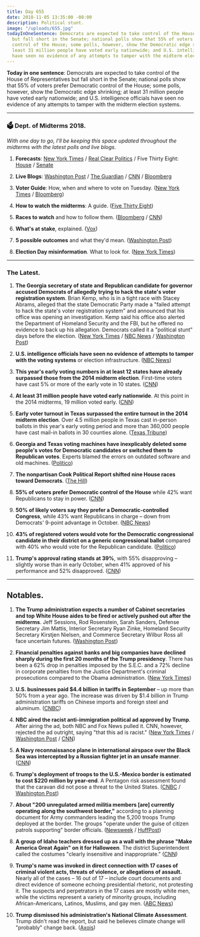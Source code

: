 ```yaml
---
title: Day 655
date: 2018-11-05 13:35:00 -08:00
description: Political stunt.
image: "/uploads/655.jpg"
todayInOneSentence: Democrats are expected to take control of the House of Representatives
  but fall short in the Senate; national polls show that 55% of voters prefer Democratic
  control of the House; some polls, however, show the Democratic edge shrinking; at
  least 31 million people have voted early nationwide; and U.S. intelligence officials
  have seen no evidence of any attempts to tamper with the midterm election systems.
---
```


**Today in one sentence**: Democrats are expected to take control of the House of Representatives but fall short in the Senate; national polls show that 55% of voters prefer Democratic control of the House; some polls, however, show the Democratic edge shrinking; at least 31 million people have voted early nationwide; and U.S. intelligence officials have seen no evidence of any attempts to tamper with the midterm election systems.

---

### 🗳 Dept. of Midterms 2018.

*With one day to go, I'll be keeping this space updated throughout the midterms with the latest polls and live blogs.*

1. **Forecasts**: [New York Times](https://www.nytimes.com/interactive/2018/upshot/elections-polls.html) / [Real Clear Politics](https://www.realclearpolitics.com/epolls/latest_polls/elections/) / Five Thirty Eight: [House](https://projects.fivethirtyeight.com/2018-midterm-election-forecast/house/) / [Senate](https://projects.fivethirtyeight.com/2018-midterm-election-forecast/senate/)

2. **Live Blogs**: [Washington Post](https://www.washingtonpost.com/politics/2018/live-updates/midterms/midterm-election-updates/) / [The Guardian](https://www.theguardian.com/us-news/live/2018/nov/05/midterm-elections-2018-latest-live-news-updates-trump-obama-democrats-republicans-today) / [CNN](https://www.cnn.com/politics/live-news/midterms-2018-countdown/index.html) / [Bloomberg](https://www.bloomberg.com/news/articles/2018-11-05/midterm-elections-2018-trump-updates)

3. **Voter Guide**: How, when and where to vote on Tuesday. ([New York Times](https://www.nytimes.com/2018/11/05/us/politics/midterm-elections-voting-guide.html) / [Bloomberg](https://www.bloomberg.com/news/articles/2018-11-05/midterms-speed-read-all-you-need-to-know-about-tuesday-s-vote))

4. **How to watch the midterms**: A guide. ([Five Thirty Eight](https://fivethirtyeight.com/features/2018-election-polls-close/))

5. **Races to watch** and how to follow them. ([Bloomberg](https://www.bloomberg.com/graphics/2018-midterm-election-results/) / [CNN](https://www.cnn.com/2018/11/05/politics/2018-midterms-roadmap-races-to-watch/index.html))

6. **What's at stake**, explained. ([Vox](https://www.vox.com/2018/11/5/18064760/2018-midterms-stakes))

7. **5 possible outcomes** and what they'd mean. ([Washington Post](https://www.washingtonpost.com/politics/2018/11/05/possible-scenarios-election-day-what-theyd-mean/))

8. **Election Day misinformation**. What to look for. ([New York Times](https://www.nytimes.com/2018/11/05/us/politics/misinformation-election-day.html))

---

### The Latest.

 1. **The Georgia secretary of state and Republican candidate for governor accused Democrats of allegedly trying to hack the state's voter registration system**. Brian Kemp, who is in a tight race with Stacey Abrams, alleged that the state Democratic Party made a "failed attempt to hack the state's voter registration system" and announced that his office was opening an investigation. Kemp said his office also alerted the Department of Homeland Security and the FBI, but he offered no evidence to back up his allegation. Democrats called it a "political stunt" days before the election. ([New York Times](https://www.nytimes.com/2018/11/04/us/politics/georgia-elections-kemp-voters-hack.html) / [NBC News](https://www.nbcnews.com/politics/elections/kemp-charges-georgia-democrats-attempted-voter-hack-abrams-fires-back-n931011) / [Washington Post](https://www.washingtonpost.com/politics/2018/11/04/brian-kemps-office-orders-hacking-probe-georgia-democrats-eve-election-hes-competing/))

 2. **U.S. intelligence officials have seen no evidence of attempts to tamper with the voting systems** or election infrastructure. ([NBC News](https://www.nbcnews.com/politics/elections/intelligence-officials-no-evidence-any-attempts-tamper-midterm-election-systems-n931391))

 3. **This year's early voting numbers in at least 12 states have already surpassed those from the 2014 midterm election**. First-time voters have cast 5% or more of the early vote in 10 states. ([CNN](https://www.cnn.com/2018/11/02/politics/early-vote-swamps-2014-and-first-timers/index.html))

 4. **At least 31 million people have voted early nationwide**. At this point in the 2014 midterms, 19 million voted early. ([CNN](https://www.cnn.com/2018/11/05/politics/early-voting-as-of-monday-morning/index.html))

 5. **Early voter turnout in Texas surpassed the entire turnout in the 2014 midterm election**. Over 4.5 million people in Texas cast in-person ballots in this year's early voting period and more than 360,000 people have cast mail-in ballots in 30 counties alone. ([Texas Tribune](https://apps.texastribune.org/features/2018/general-election-early-voting/))

 6. **Georgia and Texas voting machines have inexplicably deleted some people's votes for Democratic candidates or switched them to Republican votes**. Experts blamed the errors on outdated software and old machines. ([Politico](https://www.politico.com/story/2018/11/05/voting-machine-errors-texas-georgia-2018-elections-midterms-959980))

 7. **The nonpartisan Cook Political Report shifted nine House races toward Democrats**. ([The Hill](https://thehill.com/homenews/house/414863-cook-political-report-shifts-10-house-race-ratings-one-day-before-election))

 8. **55% of voters prefer Democratic control of the House** while 42% want Republicans to stay in power. ([CNN](https://www.cnn.com/2018/11/05/politics/cnn-poll-midterms-democrats-advantage/index.html))

 9. **50% of likely voters say they prefer a Democratic-controlled Congress**, while 43% want Republicans in charge – down from Democrats' 9-point advantage in October. ([NBC News](https://www.nbcnews.com/politics/first-read/democrats-hold-7-point-edge-final-national-nbc-wsj-poll-n931001))

10. **43% of registered voters would vote for the Democratic congressional candidate in their district on a generic congressional ballot** compared with 40% who would vote for the Republican candidate. ([Politico](https://www.politico.com/story/2018/11/05/poll-generic-ballot-narrows-on-eve-of-midterms-960757))

11. **Trump's approval rating stands at 39%**, with 55% disapproving – slightly worse than in early October, when 41% approved of his performance and 52% disapproved. ([CNN](https://www.cnn.com/2018/11/05/politics/cnn-poll-midterms-democrats-advantage/index.html))

---

## Notables.

 1. **The Trump administration expects a number of Cabinet secretaries and top White House aides to be fired or actively pushed out after the midterms**. Jeff Sessions, Rod Rosenstein, Sarah Sanders, Defense Secretary Jim Mattis, Interior Secretary Ryan Zinke, Homeland Security Secretary Kirstjen Nielsen, and Commerce Secretary Wilbur Ross all face uncertain futures. ([Washington Post](https://www.washingtonpost.com/politics/trump-administration-prepares-for-massive-shake-up-after-midterms/2018/11/04/dd6ad432-dded-11e8-b732-3c72cbf131f2_story.html))

 2. **Financial penalties against banks and big companies have declined sharply during the first 20 months of the Trump presidency**. There has been a 62% drop in penalties imposed by the S.E.C. and a 72% decline in corporate penalties from the Justice Department's criminal prosecutions compared to the Obama administration. ([New York Times](https://www.nytimes.com/2018/11/03/us/trump-sec-doj-corporate-penalties.html))

 3. **U.S. businesses paid $4.4 billion in tariffs in September** – up more than 50% from a year ago. The increase was driven by $1.4 billion in Trump administration tariffs on Chinese imports and foreign steel and aluminum. ([CNBC](https://www.cnbc.com/2018/11/05/tariff-payments-up-50percent-in-september-on-trump-trade-war-industry-group.html))

 4. **NBC aired the racist anti-immigration political ad approved by Trump**. After airing the ad, both NBC and Fox News pulled it. CNN, however, rejected the ad outright, saying "that this ad is racist." ([New York Times](https://www.nytimes.com/2018/11/05/us/politics/nbc-caravan-advertisement.html) / [Washington Post](https://www.washingtonpost.com/politics/2018/11/03/trump-jr-griped-that-cnn-didnt-run-his-dads-commercial-this-ad-is-racist-network-replied/) / [CNN](https://www.cnn.com/2018/11/05/media/nbc-trump-immigration-ad/index.html))

 5. **A Navy reconnaissance plane in international airspace over the Black Sea was intercepted by a Russian fighter jet in an unsafe manner**. ([CNN](https://www.cnn.com/2018/11/05/politics/russian-fighter-jet-intercepts-us-navy-plane/index.html))

 6. **Trump's deployment of troops to the U.S.-Mexico border is estimated to cost $220 million by year-end**. A Pentagon risk assessment found that the caravan did not pose a threat to the United States. ([CNBC](https://www.cnbc.com/2018/11/05/trump-border-deployments-could-cost-220-million-pentagon-sees-no-caravan-threat.html) / [Washington Post](https://www.washingtonpost.com/world/national-security/trumps-border-deployments-could-cost-200-million-by-year-end/2018/11/02/9798d7b6-deeb-11e8-aa33-53bad9a881e8_story.html))

 7. **About "200 unregulated armed militia members \[are\] currently operating along the southwest border,"** according to a planning document for Army commanders leading the 5,200 troops Trump deployed at the border. The groups "operate under the guise of citizen patrols supporting" border officials. ([Newsweek](https://www.newsweek.com/trump-administration-migrant-caravan-border-troops-1196855) / [HuffPost](https://www.huffingtonpost.com/entry/american-militias-head-to-the-border-sparking-military-concerns_us_5bdfae33e4b04367a87ddc1f))

 8. **A group of Idaho teachers dressed up as a wall with the phrase "Make America Great Again" on it for Halloween**. The district Superintendent called the costumes "clearly insensitive and inappropriate." ([CNN](https://www.cnn.com/2018/11/02/us/idaho-teachers-border-costume-trnd/index.html))

 9. **Trump's name was invoked in direct connection with 17 cases of criminal violent acts, threats of violence, or allegations of assault.** Nearly all of the cases – 16 out of 17 – include court documents and direct evidence of someone echoing presidential rhetoric, not protesting it. The suspects and perpetrators in the 17 cases are mostly white men, while the victims represent a variety of minority groups, including African-Americans, Latinos, Muslims, and gay men. ([ABC News](https://abcnews.go.com/Politics/blame-abc-news-finds-17-cases-invoking-trump/story?id=58912889))

10. **Trump dismissed his administration's National Climate Assessment**. Trump didn't read the report, but said he believes climate change will "probably" change back. ([Axois](https://www.axios.com/reality-check-trump-climate-change-comments-6a07878d-2385-4f07-af5b-cbe408cd737d.html))